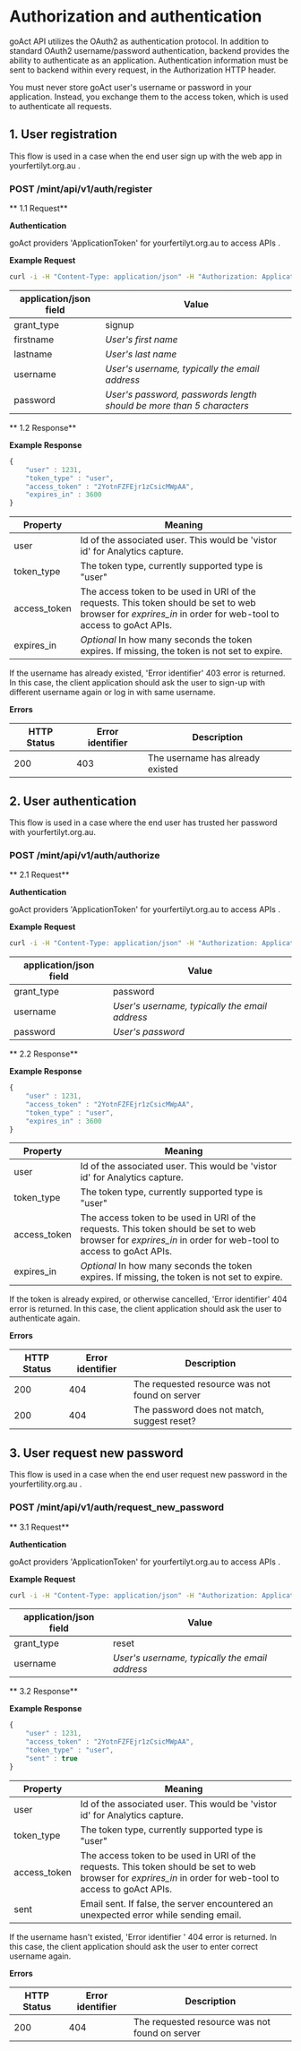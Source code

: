 # Authorization and authentication

 goAct API utilizes the OAuth2 as authentication protocol. In addition to
standard OAuth2 username/password authentication, backend provides the ability
to authenticate as an application. Authentication information must be sent to
backend within every request, in the Authorization HTTP header.

You must never store  goAct user's username or password in your application.
Instead, you exchange them to the access token, which is used to authenticate
all requests.


## 1. User registration 

This flow is used in a case when the end user sign up with the web app in yourfertilyt.org.au . 

### POST /mint/api/v1/auth/register

** 1.1 Request** 

**Authentication**

goAct providers 'ApplicationToken' for yourfertilyt.org.au to access APIs .

**Example Request**

```sh
curl -i -H "Content-Type: application/json" -H "Authorization: ApplicationToken 1YotnFZsEjr1zCsicMWpAAFSa" -X POST -d '{"grant_type" : "signup", "firstname":"Kate", "lastname":"Smith", "username":"kc@goact.com.au","password":"xyz"}' https://test.goact.co/mint/api/v1/auth/register
```

application/json field | Value
-----------|------
grant_type | signup
firstname  | _User's first name_
lastname   | _User's last name_
username   | _User's username, typically the email address_
password   | _User's password, passwords length should be more than 5 characters_
 
** 1.2 Response** 

**Example Response**

```javascript
{ 
    "user" : 1231,
    "token_type" : "user", 
    "access_token" : "2YotnFZFEjr1zCsicMWpAA",
    "expires_in" : 3600
}
```

Property     | Meaning
-------------|--------  
user         | Id of the associated user. This would be 'vistor id' for Analytics capture.
token_type   | The token type, currently supported type is "user"
access_token | The access token to be used in URI of the requests. This token should be set to web browser for _exprires_in_ in order for web-tool to access to goAct APIs. 
expires_in   | *Optional* In how many seconds the token expires. If missing, the token is not set to expire.

If the username has already existed, 'Error identifier' 403 error is
returned. In this case, the client application should ask the user to
sign-up with different username again or log in with same username.


**Errors**

 HTTP Status| Error identifier | Description
------------|------------------|------------
200         | 403              | The username has already existed

 

##  2. User authentication 

This flow is used in a case where the end user has trusted her password with yourfertilyt.org.au. 

### POST /mint/api/v1/auth/authorize

** 2.1 Request** 

**Authentication** 

goAct providers 'ApplicationToken' for yourfertilyt.org.au to access APIs .

**Example Request**

```sh
curl -i -H "Content-Type: application/json" -H "Authorization: ApplicationToken 1YotnFZsEjr1zCsicMWpAAFSa" -X POST -d '{"grant_type" : "password", "username":"kc@goact.com.au","password":"xyz"}' https://test.goact.co/mint/api/v1/auth/authorize
```


application/json field | Value
-----------------------|------
grant_type             | password
username               | _User's username, typically the email address_
password               | _User's password_


** 2.2 Response**  

**Example Response**

```javascript
{ 
    "user" : 1231,
    "access_token" : "2YotnFZFEjr1zCsicMWpAA",
    "token_type" : "user", 
    "expires_in" : 3600
}
```

Property     | Meaning
-------------|--------  
user         | Id of the associated user. This would be 'vistor id' for Analytics capture.
token_type   | The token type, currently supported type is "user"
access_token | The access token to be used in URI of the requests. This token should be set to web browser for _exprires_in_ in order for web-tool to access to goAct APIs. 
expires_in   | *Optional* In how many seconds the token expires. If missing, the token is not set to expire.

If the token is already expired, or otherwise cancelled, 'Error identifier' 404 error is
returned. In this case, the client application should ask the user to
authenticate again.


**Errors**

 HTTP Status |Error identifier | Description
-------------|-------------|------------
200          | 404         | The requested resource was not found on server 
200          | 404         | The password does not match, suggest reset? 


## 3. User request new password 

This flow is used in a case when the end user request new password in the yourfertility.org.au . 

### POST /mint/api/v1/auth/request_new_password
 
** 3.1 Request**  

**Authentication** 

goAct providers 'ApplicationToken' for yourfertilyt.org.au to access APIs . 

**Example Request**

```sh
curl -i -H "Content-Type: application/json" -H "Authorization: ApplicationToken 1YotnFZsEjr1zCsicMWpAAFSa" -X POST -d '{"grant_type" : "reset", "username":"aaa9@goact.com.au"}' https://test.goact.co/mint/api/v1/auth/request_new_password
```

application/json field | Value
-----------------------|------
grant_type             | reset 
username               | _User's username, typically the email address_ 


** 3.2 Response**  

**Example Response**

```javascript
{ 
    "user" : 1231,
    "access_token" : "2YotnFZFEjr1zCsicMWpAA",
    "token_type" : "user", 
    "sent" : true 
}
```

Property     | Meaning
-------------|--------  
user         | Id of the associated user. This would be 'vistor id' for Analytics capture.
token_type   | The token type, currently supported type is "user"
access_token | The access token to be used in URI of the requests. This token should be set to web browser for _exprires_in_ in order for web-tool to access to goAct APIs. 
sent         | Email sent. If false, the server encountered an unexpected error while sending email.    

If the username hasn't existed, 'Error identifier ' 404 error is
returned. In this case, the client application should ask the user to enter correct username again.


**Errors**

HTTP Status | Error identifier  | Description
------------|-------------------|------------
200         | 404               | The requested resource was not found on server  


  
